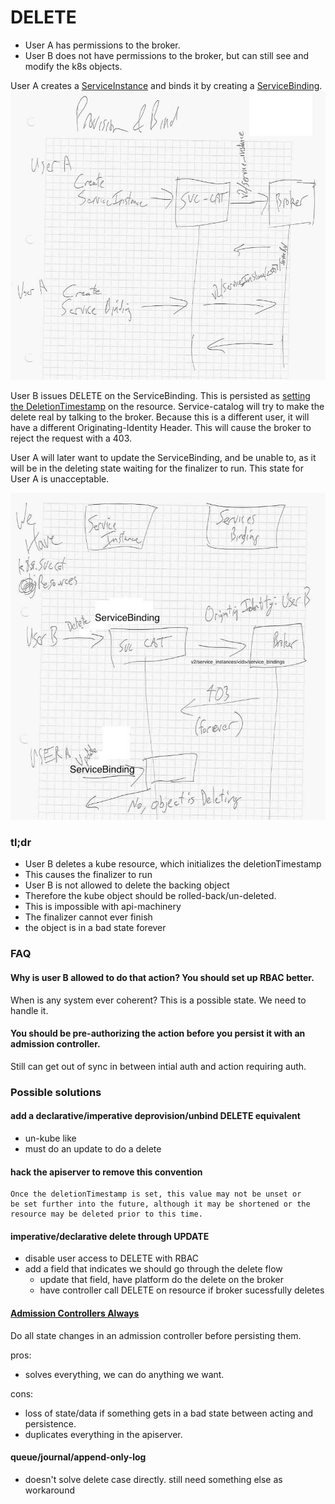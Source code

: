 
# DELETE 

 - User A has permissions to the broker.
 - User B does not have permissions to the broker, but can still see and modify the k8s objects.

User A creates a [ServiceInstance] and binds it by creating a [ServiceBinding].
![provision](provision.jpg)

User B issues DELETE on the ServiceBinding. This is persisted as
[setting the DeletionTimestamp] on the resource. Service-catalog will
try to make the delete real by talking to the broker. Because this is
a different user, it will have a different Originating-Identity
Header. This will cause the broker to reject the request with a 403.

User A will later want to update the ServiceBinding, and be unable to,
as it will be in the deleting state waiting for the finalizer to
run. This state for User A is unacceptable.

![stuck delete](delete.jpg)

### tl;dr

 - User B deletes a kube resource, which initializes the deletionTimestamp
 - This causes the finalizer to run
 - User B is not allowed to delete the backing object
 - Therefore the kube object should be rolled-back/un-deleted.
 - This is impossible with api-machinery
 - The finalizer cannot ever finish
 - the object is in a bad state forever

### FAQ

#### Why is user B allowed to do that action? You should set up RBAC better.

When is any system ever coherent? This is a possible state. We need to
handle it.

#### You should be pre-authorizing the action before you persist it with an admission controller.

Still can get out of sync in between intial auth and action requiring auth.

### Possible solutions

#### add a declarative/imperative deprovision/unbind DELETE equivalent
 - un-kube like
 - must do an update to do a delete

#### hack the apiserver to remove this convention
```
Once the deletionTimestamp is set, this value may not be unset or
be set further into the future, although it may be shortened or the
resource may be deleted prior to this time.
```

#### imperative/declarative delete through UPDATE

 - disable user access to DELETE with RBAC
 - add a field that indicates we should go through the delete flow
   - update that field, have platform do the delete on the broker
   - have controller call DELETE on resource if broker sucessfully deletes

#### [Admission Controllers Always]

Do all state changes in an admission controller before persisting them.
 
pros:
 - solves everything, we can do anything we want.

cons:
 - loss of state/data if something gets in a bad state between acting and persistence. 
 - duplicates everything in the apiserver.

#### queue/journal/append-only-log

 - doesn't solve delete case directly. still need something else as workaround

[Admission Controllers Always]: ../solutions/solutions.md#admission-controllers-always
[ServiceInstance]: https://github.com/kubernetes-incubator/service-catalog/blob/v0.1.20/pkg/apis/servicecatalog/types.go#L670-L680
[ServiceBinding]: https://github.com/kubernetes-incubator/service-catalog/blob/v0.1.20/pkg/apis/servicecatalog/types.go#L964-L975
[setting the DeletionTimestamp]: https://github.com/kubernetes/community/blob/master/contributors/devel/api-conventions.md#metadata
